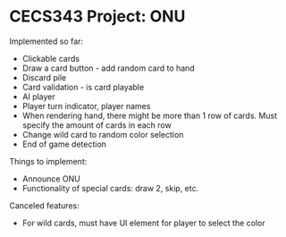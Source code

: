 # CECS343 Project: ONU

Implemented so far:  
* Clickable cards  
* Draw a card button - add random card to hand  
* Discard pile  
* Card validation - is card playable  
* AI player 
* Player turn indicator, player names
* When rendering hand, there might be more than 1 row of cards. Must specify the amount of cards in each row
* Change wild card to random color selection  
* End of game detection  

Things to implement:  
* Announce ONU  
* Functionality of special cards: draw 2, skip, etc.  

Canceled features:  
* For wild cards, must have UI element for player to select the color  

